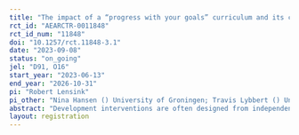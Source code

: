 ```yaml
---
title: "The impact of a “progress with your goals” curriculum and its cultural framing among female microfinance clients in Vietnam"
rct_id: "AEARCTR-0011848"
rct_id_num: "11848"
doi: "10.1257/rct.11848-3.1"
date: "2023-09-08"
status: "on_going"
jel: "D91, O16"
start_year: "2023-06-13"
end_year: "2026-10-31"
pi: "Robert Lensink"
pi_other: "Nina Hansen () University of Groningen; Travis Lybbert () University of California, Davis; Claire Stein () University of Groningen; Mark Treurniet () University of Groningen; Nhung Vu () RMIT Vietnam"
abstract: "Development interventions are often designed from independent perspectives that prioritize individualism, personal achievement and self-reliance, while individuals in non-Western countries are more likely to relate to interdependent values such as collective well-being, collaboration and traditions. Inspired by previous research, we have developed a “progress with your goals” curriculum that aims to help women to save. We created two versions, one incorporates an independent framing and the other incorporates an interdependent framing. Together with Tinh Thuong Microfinance Organization (TYM), a Vietnamese microfinance institution, we organize a field experiment to study the effect of the training and its different framings on women’s savings and preferences for competition."
layout: registration
---
```



